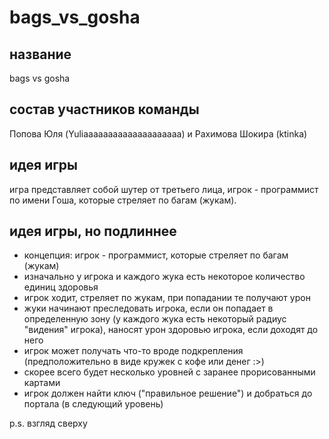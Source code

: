 # bags_vs_gosha
## название
bags vs gosha
## состав участников команды
Попова Юля (Yuliaaaaaaaaaaaaaaaaaaaa) и Рахимова Шокира (ktinka)
## идея игры
игра представляет собой шутер от третьего лица, игрок - программист по имени Гоша, которые стреляет по багам (жукам).
## идея игры, но подлиннее
- концепция: игрок - программист, которые стреляет по багам (жукам)
- изначально у игрока и каждого жука есть некоторое количество единиц здоровья
- игрок ходит, стреляет по жукам, при попадании те получают урон 
- жуки начинают преследовать игрока, если он попадает в определенную зону (у каждого жука есть некоторый радиус "видения" игрока), наносят урон здоровью игрока, если доходят до него
- игрок может получать что-то вроде подкрепления (предположительно в виде кружек с кофе или денег :>)
- скорее всего будет несколько уровней с заранее прорисованными картами
- игрок должен найти ключ ("правильное решение") и добраться до портала (в следующий уровень)

p.s. взгляд сверху
